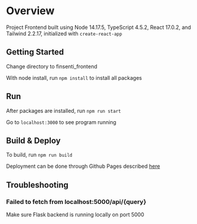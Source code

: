 # Overview

Project Frontend built using Node 14.17.5, TypeScript 4.5.2, React 17.0.2, and Tailwind 2.2.17, initialized with `create-react-app`

## Getting Started 

Change directory to finsenti_frontend 

With node install, run `npm install` to install all packages

## Run

After packages are installed, run `npm run start`

Go to `localhost:3000` to see program running

## Build & Deploy

To build, run `npm run build`

Deployment can be done through Github Pages described [here](https://github.com/gitname/react-gh-pages)


## Troubleshooting

### Failed to fetch from localhost:5000/api/{query}
Make sure Flask backend is running locally on port 5000
